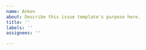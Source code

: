 ```yaml
---
name: Anken
about: Describe this issue template's purpose here.
title: ''
labels: ''
assignees: ''

---
```



